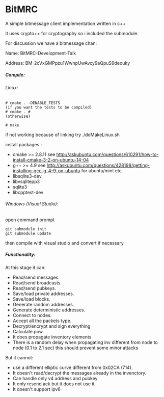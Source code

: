 # BitMRC
A simple bitmessage client implementation written in c++

It uses crypto++ for cryptography so i included the submodule.

For discussion we have a bitmessage chan:

Name: BitMRC-Development-Talk

Address: BM-2cVxGMPpzu1WwnpUwAvcy9aQpuS9deouky


##### Compile:
###### Linux:
```
# cmake . -DENABLE_TESTS
(if you want the tests to be compiled)
# cmake . #
(otherwise)

# make
```
if not working because of linking try ./doMakeLinux.sh

install packages :
- cmake >= 2.8.11
  see http://askubuntu.com/questions/610291/how-to-install-cmake-3-2-on-ubuntu-14-04
- g++ >= 4.9
  see http://askubuntu.com/questions/428198/getting-installing-gcc-g-4-9-on-ubuntu for ubuntu/mint etc.
- libsqlite3-dev
- libvsqlitepp3
- sqlite3
- libcpptest-dev

###### Windows (Visual Studio):
open command prompt
```
git submodule init
git submodule update
```
then compile with visual studio and convert if necessary

##### Functionality:

At this stage it can:
+ Read/send messages.
+ Read/send broadcasts.
+ Read/send pubkeys.
+ Save/load private addresses.
+ Save/load blocks.
+ Generate random addresses.
+ Generate deterministic addresses.
+ Connect to nodes.
+ Accept all the packets type.
+ Decrypt/encrypt and sign everything 
+ Calculate pow.
+ It does propagate inventory elements
+ There is a random delay when propagating inv different from node to node (0.1 to 2.1 sec) this should prevent some minor attacks

But it cannot:
+ use a different elliptic curve different from 0x02CA (714).
+ It doesn't read/decrypt the messages already in the invenctory.
+ Can handle only v4 address and pubkey
+ It only resend ack but it does not use it
+ It doesn't support ipv6
